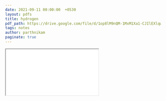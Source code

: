```yaml
---
date: 2021-09-11 00:00:00  +0530
layout: pdfs
title: hydrogen
pdf_path: https://drive.google.com/file/d/1op8lM9nQM-1MxM1Xa1-CJIlEXlqw_KHT/preview?usp=sharing
tags: notes
author: parthnikam
paginate: true
---
```


<iframe class="embed-pdf" src="{{ page.pdf_path }}#toolbar=0" seamless="seamless" scrolling="no" style="overflow:hidden"></iframe>
